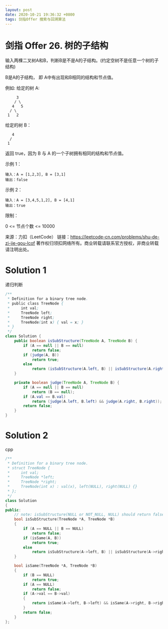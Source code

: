 ```yaml
---
layout: post
date: 2020-10-21 19:36:32 +0800
tags: 剑指Offer 搜索与回溯算法
---
```


# 剑指 Offer 26. 树的子结构

输入两棵二叉树A和B，判断B是不是A的子结构。(约定空树不是任意一个树的子结构)

B是A的子结构， 即 A中有出现和B相同的结构和节点值。

例如:
给定的树 A:
```
     3
    / \
   4   5
  / \
 1   2
```
给定的树 B：
```
   4 
  /
 1
```
返回 true，因为 B 与 A 的一个子树拥有相同的结构和节点值。

示例 1：
```
输入：A = [1,2,3], B = [3,1]
输出：false
```
示例 2：
```
输入：A = [3,4,5,1,2], B = [4,1]
输出：true
```
限制：

0 <= 节点个数 <= 10000

来源：力扣（LeetCode）
链接：https://leetcode-cn.com/problems/shu-de-zi-jie-gou-lcof
著作权归领扣网络所有。商业转载请联系官方授权，非商业转载请注明出处。

# Solution 1
递归判断  
``` java
/**
 * Definition for a binary tree node.
 * public class TreeNode {
 *     int val;
 *     TreeNode left;
 *     TreeNode right;
 *     TreeNode(int x) { val = x; }
 * }
 */
class Solution {
    public boolean isSubStructure(TreeNode A, TreeNode B) {
        if (A == null || B == null)
            return false;
        if (judge(A, B))
            return true;
        else
            return (isSubStructure(A.left, B) || isSubStructure(A.right, B));
    }

    private boolean judge(TreeNode A, TreeNode B) {
        if (A == null || B == null)
            return (B == null);
        if (A.val == B.val)
            return (judge(A.left, B.left) && judge(A.right, B.right));
        return false;
    }
}
```

# Solution 2
cpp  
``` cpp
/**
 * Definition for a binary tree node.
 * struct TreeNode {
 *     int val;
 *     TreeNode *left;
 *     TreeNode *right;
 *     TreeNode(int x) : val(x), left(NULL), right(NULL) {}
 * };
 */
class Solution
{
public:
    // note: isSubStructure(NULL or NOT_NULL, NULL) should return false
    bool isSubStructure(TreeNode *A, TreeNode *B)
    {
        if (A == NULL || B == NULL)
            return false;
        if (isSame(A, B))
            return true;
        else
            return isSubStructure(A->left, B) || isSubStructure(A->right, B);
    }

    bool isSame(TreeNode *A, TreeNode *B)
    {
        if (B == NULL)
            return true;
        if (A == NULL)
            return false;
        if (A->val == B->val)
        {
            return isSame(A->left, B->left) && isSame(A->right, B->right);
        }
        return false;
    }
};
```